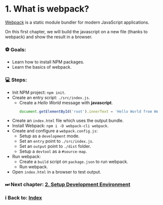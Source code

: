 # 1. What is webpack?

[Webpack](https://webpack.js.org/) is a static module bundler for modern JavaScript applications. 

On this first chapter, we will build the javascript on a new file (thanks to webpack) and show the result in a browser.

### ⚽️ Goals: 

  * Learn how to install NPM packages.
  * Learn the basics of webpack.

### 💻 Steps: 

  * Init NPM project: `npm init`.
  * Create an entry script: `./src/index.js`.
    * Create a *Hello World* message with **javascript**.
      ```javascript
      document.getElementById('root').innerText = 'Hello World from Webpack';
      ```
  * Create an `index.html` file which uses the output bundle.
  * Install Webpack: `npm i -D webpack-cli webpack`.
  * Create and configure a `webpack.config.js`: 
    * Setup as a `development` mode.
    * Set an `entry` point to `./src/index.js`.
    * Set an `output` point to `./dist` folder.
    * Setup a `devtool` as a `#source-map`.
  * Run webpack:
    * Create a `build` script on `package.json` to run webpack.
    * Run webpack.
  * Open `index.html` in a browser to test output.

### ⏭ Next chapter: [2. Setup Development Environment](../2.%20Setup%20Development%20Environment/Readme.md)

### ℹ️ Back to: [Index](../README.md)
